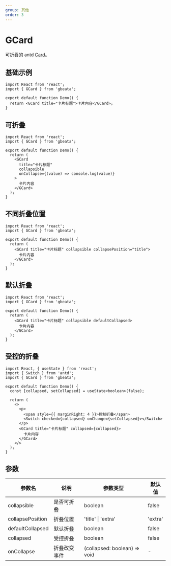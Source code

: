 ```yaml
---
group: 其他
order: 3
---
```


# GCard

可折叠的 antd [Card](https://ant-design.gitee.io/components/card-cn/#Card)。

## 基础示例

```tsx
import React from 'react';
import { GCard } from 'gbeata';

export default function Demo() {
  return <GCard title="卡片标题">卡片内容</GCard>;
}
```

## 可折叠

```tsx
import React from 'react';
import { GCard } from 'gbeata';

export default function Demo() {
  return (
    <GCard
      title="卡片标题"
      collapsible
      onCollapse={(value) => console.log(value)}
    >
      卡片内容
    </GCard>
  );
}
```

## 不同折叠位置

```tsx
import React from 'react';
import { GCard } from 'gbeata';

export default function Demo() {
  return (
    <GCard title="卡片标题" collapsible collapsePosition="title">
      卡片内容
    </GCard>
  );
}
```

## 默认折叠

```tsx
import React from 'react';
import { GCard } from 'gbeata';

export default function Demo() {
  return (
    <GCard title="卡片标题" collapsible defaultCollapsed>
      卡片内容
    </GCard>
  );
}
```

## 受控的折叠

```tsx
import React, { useState } from 'react';
import { Switch } from 'antd';
import { GCard } from 'gbeata';

export default function Demo() {
  const [collapsed, setCollapsed] = useState<boolean>(false);

  return (
    <>
      <p>
        <span style={{ marginRight: 4 }}>控制折叠</span>
        <Switch checked={collapsed} onChange={setCollapsed}></Switch>
      </p>
      <GCard title="卡片标题" collapsed={collapsed}>
        卡片内容
      </GCard>
    </>
  );
}
```

## 参数

| 参数名           | 说明         | 参数类型                     | 默认值  |
| ---------------- | ------------ | ---------------------------- | ------- |
| collapsible      | 是否可折叠   | boolean                      | false   |
| collapsePosition | 折叠位置     | 'title' \| 'extra'           | 'extra' |
| defaultCollapsed | 默认折叠     | boolean                      | false   |
| collapsed        | 受控折叠     | boolean                      | false   |
| onCollapse       | 折叠改变事件 | (collapsed: boolean) => void | -       |
